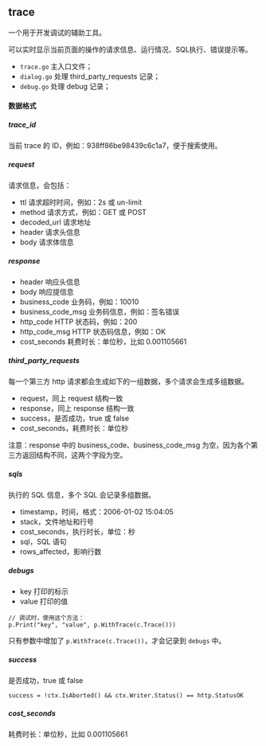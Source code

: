 ## trace

一个用于开发调试的辅助工具。

可以实时显示当前页面的操作的请求信息、运行情况、SQL执行、错误提示等。

- `trace.go` 主入口文件；
- `dialog.go` 处理 third_party_requests 记录；
- `debug.go` 处理 debug 记录；

#### 数据格式

##### trace_id

当前 trace 的 ID，例如：938ff86be98439c6c1a7，便于搜索使用。

##### request

请求信息，会包括：

- ttl 请求超时时间，例如：2s 或 un-limit
- method 请求方式，例如：GET 或 POST
- decoded_url 请求地址
- header 请求头信息
- body 请求体信息

##### response

- header 响应头信息
- body 响应提信息
- business_code 业务码，例如：10010
- business_code_msg 业务码信息，例如：签名错误 
- http_code HTTP 状态码，例如：200 
- http_code_msg HTTP 状态码信息，例如：OK
- cost_seconds 耗费时长：单位秒，比如 0.001105661

##### third_party_requests

每一个第三方 http 请求都会生成如下的一组数据，多个请求会生成多组数据。

- request，同上 request 结构一致
- response，同上 response 结构一致
- success，是否成功，true 或 false
- cost_seconds，耗费时长：单位秒

注意：response 中的 business_code、business_code_msg 为空，因为各个第三方返回结构不同，这两个字段为空。

##### sqls

执行的 SQL 信息，多个 SQL 会记录多组数据。

- timestamp，时间，格式：2006-01-02 15:04:05
- stack，文件地址和行号
- cost_seconds，执行时长，单位：秒
- sql，SQL 语句
- rows_affected，影响行数

##### debugs

- key 打印的标示
- value 打印的值

```golang
// 调试时，使用这个方法：
p.Print("key", "value", p.WithTrace(c.Trace()))
```

只有参数中增加了 `p.WithTrace(c.Trace())`，才会记录到 `debugs` 中。

##### success

是否成功，true 或 false

```golang
success = !ctx.IsAborted() && ctx.Writer.Status() == http.StatusOK
```

##### cost_seconds

耗费时长：单位秒，比如 0.001105661

